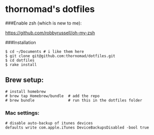 # thornomad's dotfiles

###Enable zsh (which is new to me):

<https://github.com/robbyrussell/oh-my-zsh>

###Installation

    $ cd ~/Documents # i like them here
    $ git clone git@github.com:thornomad/dotfiles.git
    $ cd dotfiles
    $ rake install

Brew setup:
-----------

    # install homebrew
    # brew tap Homebrew/bundle  # add the repo
    # brew bundle               # run this in the dotfiles folder

### Mac settings:

    # disable auto-backup of itunes devices
    defaults write com.apple.iTunes DeviceBackupsDisabled -bool true
